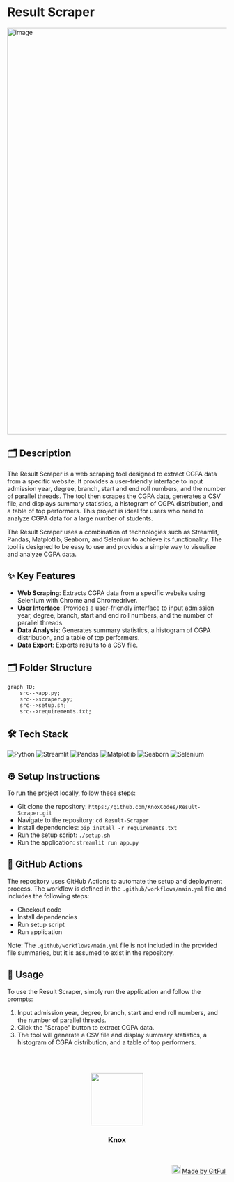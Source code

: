 # Result Scraper

<img width="1918" height="931" alt="image" src="https://github.com/user-attachments/assets/27b0a5f3-d97a-4e86-993e-45a258a215f1" />


## 🗂️ Description

The Result Scraper is a web scraping tool designed to extract CGPA data from a specific website. It provides a user-friendly interface to input admission year, degree, branch, start and end roll numbers, and the number of parallel threads. The tool then scrapes the CGPA data, generates a CSV file, and displays summary statistics, a histogram of CGPA distribution, and a table of top performers. This project is ideal for users who need to analyze CGPA data for a large number of students.

The Result Scraper uses a combination of technologies such as Streamlit, Pandas, Matplotlib, Seaborn, and Selenium to achieve its functionality. The tool is designed to be easy to use and provides a simple way to visualize and analyze CGPA data.

## ✨ Key Features

* **Web Scraping**: Extracts CGPA data from a specific website using Selenium with Chrome and Chromedriver.
* **User Interface**: Provides a user-friendly interface to input admission year, degree, branch, start and end roll numbers, and the number of parallel threads.
* **Data Analysis**: Generates summary statistics, a histogram of CGPA distribution, and a table of top performers.
* **Data Export**: Exports results to a CSV file.

## 🗂️ Folder Structure

```mermaid
graph TD;
    src-->app.py;
    src-->scraper.py;
    src-->setup.sh;
    src-->requirements.txt;
```

## 🛠️ Tech Stack

![Python](https://img.shields.io/badge/Python-3776AB?logo=python&logoColor=white&style=for-the-badge)
![Streamlit](https://img.shields.io/badge/Streamlit-3498db?logo=streamlit&logoColor=white&style=for-the-badge)
![Pandas](https://img.shields.io/badge/Pandas-150458?logo=pandas&logoColor=white&style=for-the-badge)
![Matplotlib](https://img.shields.io/badge/Matplotlib-3776AB?logo=matplotlib&logoColor=white&style=for-the-badge)
![Seaborn](https://img.shields.io/badge/Seaborn-3776AB?logo=seaborn&logoColor=white&style=for-the-badge)
![Selenium](https://img.shields.io/badge/Selenium-43B3A1?logo=selenium&logoColor=white&style=for-the-badge)

## ⚙️ Setup Instructions

To run the project locally, follow these steps:

* Git clone the repository: `https://github.com/KnoxCodes/Result-Scraper.git`
* Navigate to the repository: `cd Result-Scraper`
* Install dependencies: `pip install -r requirements.txt`
* Run the setup script: `./setup.sh`
* Run the application: `streamlit run app.py`

## 🤖 GitHub Actions

The repository uses GitHub Actions to automate the setup and deployment process. The workflow is defined in the `.github/workflows/main.yml` file and includes the following steps:

* Checkout code
* Install dependencies
* Run setup script
* Run application

Note: The `.github/workflows/main.yml` file is not included in the provided file summaries, but it is assumed to exist in the repository.

## 📝 Usage

To use the Result Scraper, simply run the application and follow the prompts:

1. Input admission year, degree, branch, start and end roll numbers, and the number of parallel threads.
2. Click the "Scrape" button to extract CGPA data.
3. The tool will generate a CSV file and display summary statistics, a histogram of CGPA distribution, and a table of top performers.



<br><br>
<div align="center">
<img src="https://avatars.githubusercontent.com/u/217230820?v=4" width="120" />
<h3>Knox</h3>
</div>
<br>
<p align="right">
<img src="https://gitfull.vercel.app/appLogo.png" width="20"/>  <a href="https://gitfull.vercel.app">Made by GitFull</a>
</p>
    
